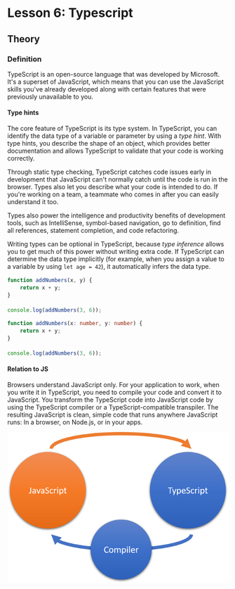 # Lesson 6: Typescript

## Theory

### Definition

TypeScript is an open-source language that was developed by Microsoft. It's a superset of JavaScript, which means that
you can use the JavaScript skills you've already developed along with certain features that were previously unavailable
to you.

#### Type hints

The core feature of TypeScript is its type system. In TypeScript, you can identify the data type of a variable or
parameter by using a _type hint_. With type hints, you describe the shape of an object, which provides better
documentation and allows TypeScript to validate that your code is working correctly.

Through static type checking, TypeScript catches code issues early in development that JavaScript can't normally catch
until the code is run in the browser. Types also let you describe what your code is intended to do. If you're working on
a team, a teammate who comes in after you can easily understand it too.

Types also power the intelligence and productivity benefits of development tools, such as IntelliSense, symbol-based
navigation, go to definition, find all references, statement completion, and code refactoring.

Writing types can be optional in TypeScript, because _type inference_ allows you to get much of this power without
writing extra code. If TypeScript can determine the data type implicitly (for example, when you assign a value to a
variable by using `let age = 42`), it automatically infers the data type.

```js
function addNumbers(x, y) {
	return x + y;
}

console.log(addNumbers(3, 6));
```

```ts
function addNumbers(x: number, y: number) {
    return x + y;
}

console.log(addNumbers(3, 6));
```

#### Relation to JS

Browsers understand JavaScript only. For your application to work, when you write it in TypeScript, you need to compile
your code and convert it to JavaScript. You transform the TypeScript code into JavaScript code by using the TypeScript
compiler or a TypeScript-compatible transpiler. The resulting JavaScript is clean, simple code that runs anywhere
JavaScript runs: In a browser, on Node.js, or in your apps.

![ts-js](ts-js.png)